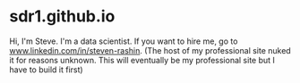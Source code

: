 # sdr1.github.io

Hi, I'm Steve.  I'm a data scientist.  If you want to hire me, go to www.linkedin.com/in/steven-rashin.  (The host of my professional site nuked it for reasons unknown.  This will eventually be my professional site but I have to build it first)
